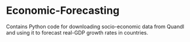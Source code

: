 # Economic-Forecasting
Contains Python code for downloading socio-economic data from Quandl and using it to forecast real-GDP growth rates in countries.
